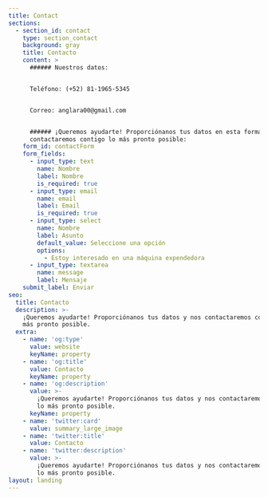 ```yaml
---
title: Contact
sections:
  - section_id: contact
    type: section_contact
    background: gray
    title: Contacto
    content: >
      ###### Nuestros datos:


      Teléfono: (+52) 81-1965-5345


      Correo: anglara00@gmail.com


      ###### ¡Queremos ayudarte! Proporciónanos tus datos en esta forma y nos
      contactaremos contigo lo más pronto posible:
    form_id: contactForm
    form_fields:
      - input_type: text
        name: Nombre
        label: Nombre
        is_required: true
      - input_type: email
        name: email
        label: Email
        is_required: true
      - input_type: select
        name: Nombre
        label: Asunto
        default_value: Seleccione una opción
        options:
          - Estoy interesado en una máquina expendedora
      - input_type: textarea
        name: message
        label: Mensaje
    submit_label: Enviar
seo:
  title: Contacto
  description: >-
    ¡Queremos ayudarte! Proporciónanos tus datos y nos contactaremos contigo lo
    más pronto posible.
  extra:
    - name: 'og:type'
      value: website
      keyName: property
    - name: 'og:title'
      value: Contacto
      keyName: property
    - name: 'og:description'
      value: >-
        ¡Queremos ayudarte! Proporciónanos tus datos y nos contactaremos contigo
        lo más pronto posible.
      keyName: property
    - name: 'twitter:card'
      value: summary_large_image
    - name: 'twitter:title'
      value: Contacto
    - name: 'twitter:description'
      value: >-
        ¡Queremos ayudarte! Proporciónanos tus datos y nos contactaremos contigo
        lo más pronto posible.
layout: landing
---
```

